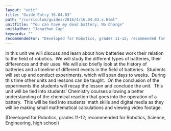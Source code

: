 ```yaml
---
layout: "unit"
title: "Guide Entry 16.04.03"
path: "/curriculum/guides/2016/4/16.04.03.x.html"
unitTitle: "You can have my dead battery, No Charge"
unitAuthor: "Jonathan Cap"
keywords: ""
recommendedFor: "Developed for Robotics, grades 11-12; recommended for Robotics, Science, Engineering, high school"
---
```

<main>
<p>
In this unit we will discuss and learn about how batteries work their relation to the field of robotics.  We will study the different types of batteries, their differences and their uses. We will also briefly look at the history of batteries and a timeline of different events in the field of batteries.  Students will set up and conduct experiments, which will span days to weeks.  During this time other units and lessons can be taught.  On the conclusion of the experiments the students will recap the lesson and conclude the unit.  This unit will be tied into students’ Chemistry courses allowing a better understanding of the chemical reaction that goes into the operation of a battery.  This will be tied into students’ math skills and digital media as they will be making small mathematical calculations and viewing video footage.
</p>
<p>
(Developed for Robotics, grades 11-12; recommended for Robotics, Science, Engineering, high school)
</p>
</main>